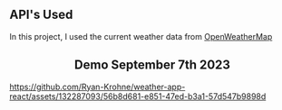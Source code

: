 ## API's Used

In this project, I used the current weather data from [OpenWeatherMap](https://openweathermap.org/current)


<h2 align="center"> Demo September 7th 2023 </h2>



https://github.com/Ryan-Krohne/weather-app-react/assets/132287093/56b8d681-e851-47ed-b3a1-57d547b9898d

